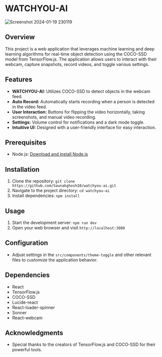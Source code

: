 # WATCHYOU-AI

![Screenshot 2024-01-19 230119](https://github.com/Saunakghosh10/watchyou-ai/assets/76943154/ccdb85e1-6540-4a21-b561-3e76c1efb6af)

## Overview

This project is a web application that leverages machine learning and deep learning algorithms for real-time object detection using the COCO-SSD model from TensorFlow.js. The application allows users to interact with their webcam, capture snapshots, record videos, and toggle various settings.

## Features

- **WATCHYOU-AI:** Utilizes COCO-SSD to detect objects in the webcam feed.
- **Auto Record:** Automatically starts recording when a person is detected in the video feed.
- **User Interaction:** Buttons for flipping the video horizontally, taking screenshots, and manual video recording.
- **Settings:** Volume control for notifications and a dark mode toggle.
- **Intuitive UI:** Designed with a user-friendly interface for easy interaction.

## Prerequisites

- Node.js: [Download and install Node.js](https://nodejs.org/)

## Installation

1. Clone the repository: `git clone https://github.com/Saunakghosh10/watchyou-ai.git`
2. Navigate to the project directory: `cd watchyou-ai`
3. Install dependencies: `npm install`

## Usage

1. Start the development server: `npm run dev`
2. Open your web browser and visit `http://localhost:3000`

## Configuration

- Adjust settings in the `src/components/theme-toggle` and other relevant files to customize the application behavior.

## Dependencies

- React
- TensorFlow.js
- COCO-SSD
- Lucide-react
- React-loader-spinner
- Sonner
- React-webcam

## Acknowledgments

- Special thanks to the creators of TensorFlow.js and COCO-SSD for their powerful tools.

